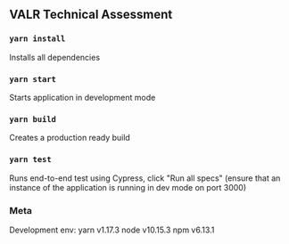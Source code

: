 ## VALR Technical Assessment

### `yarn install`

Installs all dependencies

### `yarn start`

Starts application in development mode

### `yarn build`

Creates a production ready build

### `yarn test`

Runs end-to-end test using Cypress, click "Run all specs" (ensure that an instance of the application is running in dev mode on port 3000)

### Meta

Development env:
yarn v1.17.3
node v10.15.3
npm v6.13.1